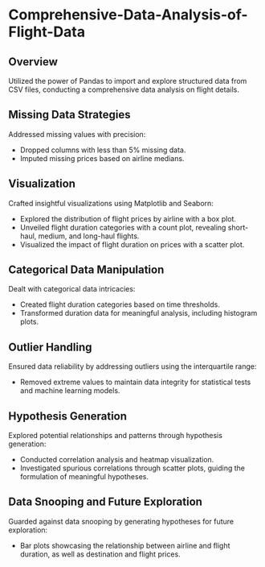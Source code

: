 # Comprehensive-Data-Analysis-of-Flight-Data

## Overview
Utilized the power of Pandas to import and explore structured data from CSV files, conducting a comprehensive data analysis on flight details.

## Missing Data Strategies
Addressed missing values with precision:
- Dropped columns with less than 5% missing data.
- Imputed missing prices based on airline medians.

## Visualization
Crafted insightful visualizations using Matplotlib and Seaborn:
- Explored the distribution of flight prices by airline with a box plot.
- Unveiled flight duration categories with a count plot, revealing short-haul, medium, and long-haul flights.
- Visualized the impact of flight duration on prices with a scatter plot.

## Categorical Data Manipulation
Dealt with categorical data intricacies:
- Created flight duration categories based on time thresholds.
- Transformed duration data for meaningful analysis, including histogram plots.

## Outlier Handling
Ensured data reliability by addressing outliers using the interquartile range:
- Removed extreme values to maintain data integrity for statistical tests and machine learning models.

## Hypothesis Generation
Explored potential relationships and patterns through hypothesis generation:
- Conducted correlation analysis and heatmap visualization.
- Investigated spurious correlations through scatter plots, guiding the formulation of meaningful hypotheses.

## Data Snooping and Future Exploration
Guarded against data snooping by generating hypotheses for future exploration:
- Bar plots showcasing the relationship between airline and flight duration, as well as destination and flight prices.
